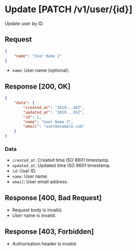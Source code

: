 # Update [PATCH /v1/user/{id}]

Update user by ID.

## Request

```json
{
	"name": "User Name 2"
}
```

- `name`: User name (optional).

## Response [200, OK]

```json
{
    "data": {
        "created_at": "2019...46Z",
        "updated_at": "2019...95Z",
        "id": 1,
        "name": "User Name 2",
        "email": "user@example.com"
    }
}
```

### Data

- `created_at`: Created time ISO 8601 timestamp.
- `updated_at`: Updated time ISO 8601 timestamp.
- `id`: User ID.
- `name`: User name.
- `email`: User email address.

## Response [400, Bad Request]

- Request body is invalid.
- User name is invalid.

## Response [403, Forbidden]

- Authorisation header is invalid.
